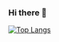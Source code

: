 ### Hi there 👋


[![Top Langs](https://github-readme-stats-git-masterrstaa-rickstaa.vercel.app/api/top-langs/?username=AnaisCav)](https://github.com/AnaisCav/github-readme-stats)

<!--
**AnaisCav/AnaisCav** is a ✨ _special_ ✨ repository because its `README.md` (this file) appears on your GitHub profile.

Here are some ideas to get you started:

- 🔭 I’m currently working on ...
- 🌱 I’m currently learning ...
- 👯 I’m looking to collaborate on ...
- 🤔 I’m looking for help with ...
- 💬 Ask me about ...
- 📫 How to reach me: ...
- 😄 Pronouns: ...
- ⚡ Fun fact: ...
-->
